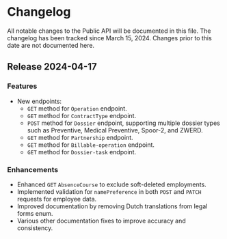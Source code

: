 # Changelog

All notable changes to the Public API will be documented in this file.
The changelog has been tracked since March 15, 2024. Changes prior to this date are not documented here.

## Release 2024-04-17

### Features

- New endpoints:
  - `GET` method for `Operation` endpoint.
  - `GET` method for `ContractType` endpoint.
  - `POST` method for `Dossier` endpoint, supporting multiple dossier types such as Preventive, Medical Preventive, Spoor-2, and ZWERD.
  - `GET` method for `Partnership` endpoint.
  - `GET` method for `Billable-operation` endpoint.
  - `GET` method for `Dossier-task` endpoint.

### Enhancements

- Enhanced `GET` `AbsenceCourse` to exclude soft-deleted employments.
- Implemented validation for `namePreference` in both `POST` and `PATCH` requests for employee data.
- Improved documentation by removing Dutch translations from legal forms enum.
- Various other documentation fixes to improve accuracy and consistency.
